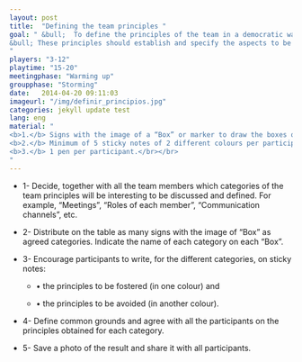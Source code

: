 ```yaml
---
layout: post
title:  "Defining the team principles "
goal: " &bull;  To define the principles of the team in a democratic way.<br></br>
&bull; These principles should establish and specify the aspects to be fostered and avoided by team members.
"
players: "3-12"
playtime: "15-20"
meetingphase: "Warming up"
groupphase: "Storming"
date:   2014-04-20 09:11:03
imageurl: "/img/definir_principios.jpg"
categories: jekyll update test
lang: eng
material: "
<b>1.</b> Signs with the image of a “Box” or marker to draw the boxes on the board.</br></br>
<b>2.</b> Minimum of 5 sticky notes of 2 different colours per participant.</br></br>
<b>3.</b> 1 pen per participant.</br></br>
"
---
```

- 1- Decide, together with all the team members which categories of the team principles will be interesting to be discussed and defined. For example, “Meetings”, “Roles of each member”, “Communication channels”, etc.

- 2- Distribute on the table as many signs with the image of “Box” as agreed categories. Indicate the name of each category on each “Box”.

- 3- Encourage participants to write, for the different categories, on sticky notes:

	- &bull; the principles to be fostered (in one colour) and

	- &bull; the principles to be avoided (in another colour).

- 4- Define common grounds and agree with all the participants on the principles obtained for each category.

- 5- Save a photo of the result and share it with all participants.